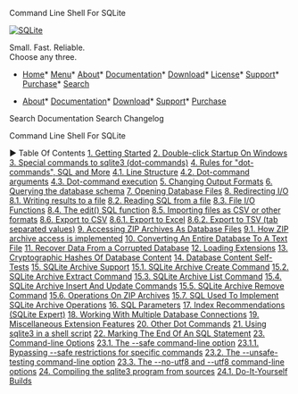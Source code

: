 




Command Line Shell For SQLite




[![SQLite](images/sqlite370_banner.gif)](index.html)


Small. Fast. Reliable.  
Choose any three.


* [Home](index.html)* [Menu](javascript:void(0))* [About](about.html)* [Documentation](docs.html)* [Download](download.html)* [License](copyright.html)* [Support](support.html)* [Purchase](prosupport.html)* [Search](javascript:void(0))




* [About](about.html)* [Documentation](docs.html)* [Download](download.html)* [Support](support.html)* [Purchase](prosupport.html)






Search Documentation
Search Changelog










Command Line Shell For SQLite


►
Table Of Contents
[1\. Getting Started](#getting_started)
[2\. Double\-click Startup On Windows](#double_click_startup_on_windows)
[3\. Special commands to sqlite3 (dot\-commands)](#special_commands_to_sqlite3_dot_commands_)
[4\. Rules for "dot\-commands", SQL and More](#rules_for_dot_commands_sql_and_more)
[4\.1\. Line Structure](#line_structure)
[4\.2\. Dot\-command arguments](#dot_command_arguments)
[4\.3\. Dot\-command execution](#dot_command_execution)
[5\. Changing Output Formats](#changing_output_formats)
[6\. Querying the database schema](#querying_the_database_schema)
[7\. Opening Database Files](#opening_database_files)
[8\. Redirecting I/O](#redirecting_i_o)
[8\.1\. Writing results to a file](#writing_results_to_a_file)
[8\.2\. Reading SQL from a file](#reading_sql_from_a_file)
[8\.3\. File I/O Functions](#file_i_o_functions)
[8\.4\. The edit() SQL function](#the_edit_sql_function)
[8\.5\. Importing files as CSV or other formats](#importing_files_as_csv_or_other_formats)
[8\.6\. Export to CSV](#export_to_csv)
[8\.6\.1\. Export to Excel](#_export_to_excel_) 
[8\.6\.2\. Export to TSV (tab separated values)](#_export_to_tsv_tab_separated_values_)
[9\. Accessing ZIP Archives As Database Files](#accessing_zip_archives_as_database_files)
[9\.1\. How ZIP archive access is implemented](#how_zip_archive_access_is_implemented)
[10\. Converting An Entire Database To A Text File](#converting_an_entire_database_to_a_text_file)
[11\. Recover Data From a Corrupted Database](#recover_data_from_a_corrupted_database)
[12\. Loading Extensions](#loading_extensions)
[13\. Cryptographic Hashes Of Database Content](#cryptographic_hashes_of_database_content)
[14\. Database Content Self\-Tests](#database_content_self_tests)
[15\. SQLite Archive Support](#sqlite_archive_support)
[15\.1\. SQLite Archive Create Command](#_sqlite_archive_create_command_) 
[15\.2\. SQLite Archive Extract Command](#_sqlite_archive_extract_command_) 
[15\.3\. SQLite Archive List Command](#_sqlite_archive_list_command_) 
[15\.4\. SQLite Archive Insert And Update Commands](#_sqlite_archive_insert_and_update_commands_) 
[15\.5\. SQLite Archive Remove Command](#_sqlite_archive_remove_command_) 
[15\.6\. Operations On ZIP Archives](#_operations_on_zip_archives_) 
[15\.7\. SQL Used To Implement SQLite Archive Operations](#_sql_used_to_implement_sqlite_archive_operations_) 
[16\. SQL Parameters](#sql_parameters)
[17\. Index Recommendations (SQLite Expert)](#index_recommendations_sqlite_expert_)
[18\. Working With Multiple Database Connections](#working_with_multiple_database_connections)
[19\. Miscellaneous Extension Features](#miscellaneous_extension_features)
[20\. Other Dot Commands](#other_dot_commands)
[21\. Using sqlite3 in a shell script](#using_sqlite3_in_a_shell_script)
[22\. Marking The End Of An SQL Statement](#marking_the_end_of_an_sql_statement)
[23\. Command\-line Options](#command_line_options)
[23\.1\. The \-\-safe command\-line option](#the_safe_command_line_option)
[23\.1\.1\. Bypassing \-\-safe restrictions for specific commands](#bypassing_safe_restrictions_for_specific_commands)
[23\.2\. The \-\-unsafe\-testing command\-line option](#the_unsafe_testing_command_line_option)
[23\.3\. The \-\-no\-utf8 and \-\-utf8 command\-line options](#the_no_utf8_and_utf8_command_line_options)
[24\. Compiling the sqlite3 program from sources](#compiling_the_sqlite3_program_from_sources)
[24\.1\. Do\-It\-Yourself Builds](#_do_it_yourself_builds_) 





